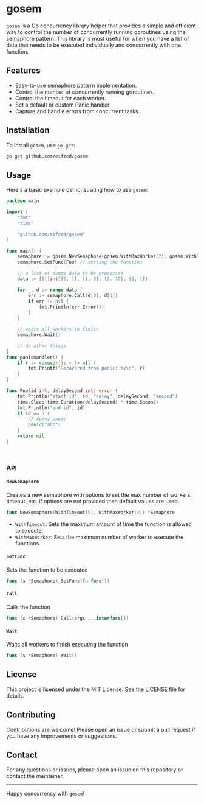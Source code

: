 # gosem

`gosem` is a Go concurrency library helper that provides a simple and efficient way to control the number of concurrently running goroutines using the semaphore pattern. This library is most useful for when you have a list of data that needs to be executed individually and concurrently with one function.

## Features

- Easy-to-use semaphore pattern implementation.
- Control the number of concurrently running goroutines.
- Control the timeout for each worker.
- Set a default or custom Panic handler
- Capture and handle errors from concurrent tasks.

## Installation

To install `gosem`, use `go get`:

```sh
go get github.com/eifzed/gosem
```

## Usage

Here's a basic example demonstrating how to use `gosem`:

```go
package main

import (
	"fmt"
	"time"

	"github.com/eifzed/gosem"
)

func main() {
	semaphore := gosem.NewSemaphore(gosem.WithMaxWorker(2), gosem.WithTimeout(5), gosem.WithPanicHandler(panicHandler))
	semaphore.SetFunc(Foo) // setting the function

	// a list of dummy data to be processed
	data := [][]int{{0, 1}, {1, 3}, {2, 10}, {3, 1}}

	for _, d := range data {
		err := semaphore.Call(d[0], d[1])
		if err != nil {
			fmt.Println(err.Error())
		}
	}

	// waits all workers to finish
	semaphore.Wait()

	// do other things
}
func panicHandler() {
	if r := recover(); r != nil {
		fmt.Printf("Recovered from panic: %v\n", r)
	}
}

func Foo(id int, delaySecond int) error {
	fmt.Println("start id", id, "delay", delaySecond, "second")
	time.Sleep(time.Duration(delaySecond) * time.Second)
	fmt.Println("end id", id)
	if id == 3 {
		// dummy panic
		panic("abc")
	}
	return nil
}




```

### API

#### `NewSemaphore`

Creates a new semaphore with options to set the max number of workers, timeout, etc. if options are not provided then default values are used.

```go
func NewSemaphore(WithTimeout(5), WithMaxWorker(2)) *Semaphore
```

- `WithTimeout`: Sets the maximum amount of time the function is allowed to execute.
- `WithMaxWorker`: Sets the maximum number of worker to execute the functions.

#### `SetFunc`

Sets the function to be executed
```go
func (s *Semaphore) SetFunc(fn func())
```

#### `Call`

Calls the function
```go
func (s *Semaphore) Call(args ...interface{})
```

#### `Wait`

Waits all workers to finish executing the function
```go
func (s *Semaphore) Wait()
```

## License

This project is licensed under the MIT License. See the [LICENSE](LICENSE) file for details.

## Contributing

Contributions are welcome! Please open an issue or submit a pull request if you have any improvements or suggestions.

## Contact

For any questions or issues, please open an issue on this repository or contact the maintainer.

---

Happy concurrency with `gosem`!
